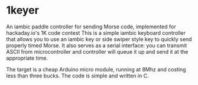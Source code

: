 # 1keyer
An iambic paddle controller for sending Morse code, implemented for hackaday.io's 1K code contest
This is a simple iambic keyboard controller that allows you to use an iambic key or side swiper style key to quickly send properly timed Morse. It also serves as a serial interface: you can transmit ASCII from microcontroller and controller will queue it up and send it at the appropriate time. 

The target is a cheap Arduino micro module, running at 8Mhz and costing less than three bucks. The code is simple and written in C. 
